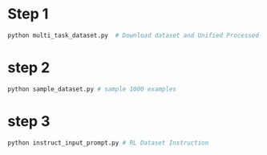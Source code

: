 # Step 1 
```python
python multi_task_dataset.py  # Download dataset and Unified Processed
```

# step 2
```python
python sample_dataset.py # sample 1000 examples
```

# step 3
```python
python instruct_input_prompt.py # RL Dataset Instruction
```
